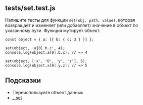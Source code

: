 ## tests/set.test.js

Напишите тесты для функции `set(obj, path, value)`, которая возвращает и изменяет (или добавляет) значение в объект по указанному пути. Функция мутирует объект.

```
const object = { a: [{ b: { c: 3 } }] };

set(object, 'a[0].b.c', 4);
console.log(object.a[0].b.c); // => 4

set(object, ['x', '0', 'y', 'z'], 5);
console.log(object.x[0].y.z); // => 5
```

## Подсказки

* Переиспользуйте объект данных
* [_.set](https://lodash.com/docs/4.17.14#set)
